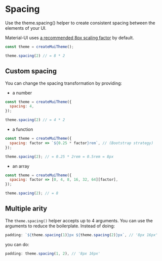 # Spacing

<p class="description">Use the theme.spacing() helper to create consistent spacing between the elements of your UI.</p>

Material-UI uses [a recommended 8px scaling factor](https://material.io/design/layout/understanding-layout.html) by default.

```js
const theme = createMuiTheme();

theme.spacing(2) // = 8 * 2
```

## Custom spacing

You can change the spacing transformation by providing:

- a number

```js
const theme = createMuiTheme({
  spacing: 4,
});

theme.spacing(2) // = 4 * 2
```

- a function

```js
const theme = createMuiTheme({
  spacing: factor => `${0.25 * factor}rem`, // (Bootstrap strategy)
});

theme.spacing(2); // = 0.25 * 2rem = 0.5rem = 8px
```

- an array

```js
const theme = createMuiTheme({
  spacing: factor => [0, 4, 8, 16, 32, 64][factor],
});

theme.spacing(2); // = 8
```

## Multiple arity

The `theme.spacing()` helper accepts up to 4 arguments.
You can use the arguments to reduce the boilerplate. Instead of doing:

```js
padding: `${theme.spacing(1)}px ${theme.spacing(2)}px`, // '8px 16px'
```

you can do:

```js
padding: theme.spacing(1, 2), // '8px 16px'
```
